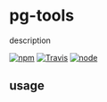 # pg-tools

description


[![npm](https://img.shields.io/npm/dm/pg-tools.svg?style=flat-square)](https://www.npmjs.com/package/pg-tools)
[![Travis](https://img.shields.io/travis/eventEmitter/pg-tools.svg?style=flat-square)](https://travis-ci.org/eventEmitter/pg-tools)
[![node](https://img.shields.io/node/v/pg-tools.svg?style=flat-square)](https://nodejs.org/)


## usage
